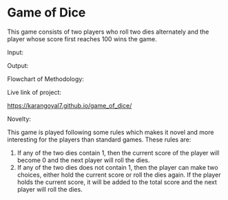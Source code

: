# Game of Dice

This game consists of two players who roll two dies alternately and the player whose score first reaches 100 wins the game.

Input:

Output:

Flowchart of Methodology:

Live link of project:

https://karangoyal7.github.io/game_of_dice/

Novelty:

This game is played following some rules which makes it novel and more interesting for the players than standard games.
These rules are:
1) If any of the two dies contain 1, then the current score of the player will become 0 and the next player will roll the dies.
2) If any of the two dies does not contain 1, then the player can make two choices, either hold the current score or roll the dies again. If the player holds the current score, it will be added to the total score and the next player will roll the dies.
